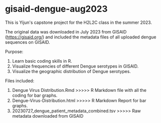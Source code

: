 # gisaid-dengue-aug2023
This is Yijun's capstone project for the H2L2C class in the summer 2023. 

The original data was downloaded in July 2023 from GISAID (https://gisaid.org/) and included the metadata files of all uploaded dengue sequences on GISAID.

Purpose: 
1. Learn basic coding skills in R.
2. Visualize frequencies of different Dengue serotypes in GISAID.
3. Visualize the geographic distribution of Dengue serotypes.

Files included:
1. Dengue Virus Distribution.Rmd >>>>>  R Markdown file with all the coding for bar graphs.
2. Dengue-Virus-Distribution.html >>>>> R Markdown Report for bar graphs.
3. 20230727_dengue_patient_metadata_combined.tsv >>>>> Raw metadata downloaded from GISAID
 
